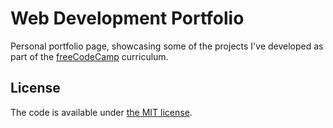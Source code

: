 # Web Development Portfolio

Personal portfolio page, showcasing some of the projects I've developed
as part of the [freeCodeCamp](https://www.freecodecamp.org) curriculum.

## License

The code is available under [the MIT license](LICENSE).
